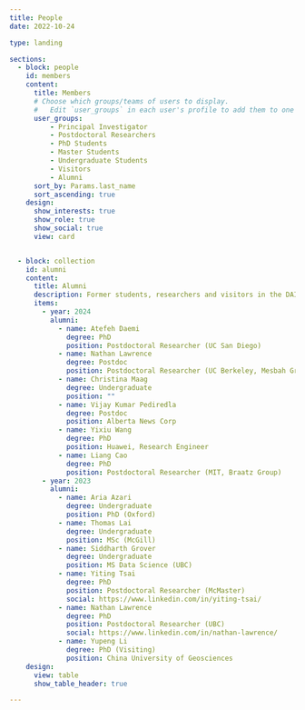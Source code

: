 ```yaml
---
title: People
date: 2022-10-24

type: landing

sections:
  - block: people
    id: members
    content:
      title: Members
      # Choose which groups/teams of users to display.
      #   Edit `user_groups` in each user's profile to add them to one or more of these groups.
      user_groups:
          - Principal Investigator
          - Postdoctoral Researchers
          - PhD Students
          - Master Students
          - Undergraduate Students
          - Visitors
          - Alumni
      sort_by: Params.last_name
      sort_ascending: true
    design:
      show_interests: true
      show_role: true
      show_social: true 
      view: card


  - block: collection
    id: alumni
    content:
      title: Alumni
      description: Former students, researchers and visitors in the DAIS Lab
      items:
        - year: 2024
          alumni:
            - name: Atefeh Daemi
              degree: PhD
              position: Postdoctoral Researcher (UC San Diego)
            - name: Nathan Lawrence
              degree: Postdoc
              position: Postdoctoral Researcher (UC Berkeley, Mesbah Group)
            - name: Christina Maag
              degree: Undergraduate
              position: ""
            - name: Vijay Kumar Pediredla
              degree: Postdoc
              position: Alberta News Corp
            - name: Yixiu Wang
              degree: PhD
              position: Huawei, Research Engineer
            - name: Liang Cao
              degree: PhD
              position: Postdoctoral Researcher (MIT, Braatz Group)
        - year: 2023
          alumni:
            - name: Aria Azari
              degree: Undergraduate
              position: PhD (Oxford)
            - name: Thomas Lai
              degree: Undergraduate
              position: MSc (McGill)
            - name: Siddharth Grover
              degree: Undergraduate
              position: MS Data Science (UBC)
            - name: Yiting Tsai
              degree: PhD
              position: Postdoctoral Researcher (McMaster)
              social: https://www.linkedin.com/in/yiting-tsai/
            - name: Nathan Lawrence
              degree: PhD
              position: Postdoctoral Researcher (UBC)
              social: https://www.linkedin.com/in/nathan-lawrence/
            - name: Yupeng Li
              degree: PhD (Visiting)
              position: China University of Geosciences
    design:
      view: table
      show_table_header: true

---
```

